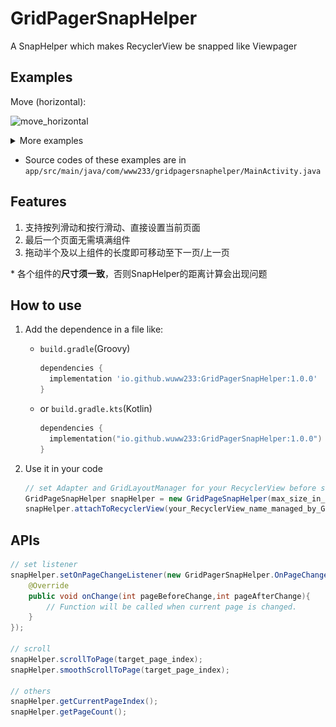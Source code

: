 # GridPagerSnapHelper

A SnapHelper which makes RecyclerView be snapped like Viewpager

## Examples

Move (horizontal):

![move_horizontal](https://cdn.jsdelivr.net/gh/Jungezi/wwwImage@main/img/example_1.gif)

<details>
<summary>More examples</summary>
<br>Move (vertical):<br>
<img src="https://raw.githubusercontent.com/wuww233/wwwImage/main/img/example_3.gif" alt="move_vertical">
    <br><br>
Scroll (horizontal):<br>
<img src="https://cdn.jsdelivr.net/gh/Jungezi/wwwImage@main/img/example_2.gif" alt="scroll_horizontal">
    <br><br>
Scroll (vertical):<br>
<img src="https://raw.githubusercontent.com/wuww233/wwwImage/main/img/example_4.gif" alt="scroll_vertical">
</details>

+ Source codes of these examples are
  in `app/src/main/java/com/www233/gridpagersnaphelper/MainActivity.java`

## Features

1. 支持按列滑动和按行滑动、直接设置当前页面
2. 最后一个页面无需填满组件
3. 拖动半个及以上组件的长度即可移动至下一页/上一页

\* 各个组件的**尺寸须一致**，否则SnapHelper的距离计算会出现问题

## How to use

1. Add the dependence in a file like:

    + `build.gradle`(Groovy)

      ```groovy
      dependencies {
        implementation 'io.github.wuww233:GridPagerSnapHelper:1.0.0'
      }
      ```

    + or `build.gradle.kts`(Kotlin)
      ```kotlin
      dependencies {
        implementation("io.github.wuww233:GridPagerSnapHelper:1.0.0")
      }
      ```


2. Use it in your code

    ```java
    // set Adapter and GridLayoutManager for your RecyclerView before setting GridPageSnapHelper
    GridPageSnapHelper snapHelper = new GridPageSnapHelper(max_size_in_each_row_or_line, max_size_of_each_page);
    snapHelper.attachToRecyclerView(your_RecyclerView_name_managed_by_GridLayoutManager);
    ```

## APIs

```java
// set listener
snapHelper.setOnPageChangeListener(new GridPagerSnapHelper.OnPageChangeListener(){
	@Override
	public void onChange(int pageBeforeChange,int pageAfterChange){
        // Function will be called when current page is changed.
	}
});

// scroll
snapHelper.scrollToPage(target_page_index);
snapHelper.smoothScrollToPage(target_page_index);

// others
snapHelper.getCurrentPageIndex();
snapHelper.getPageCount();
```